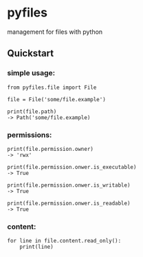 # pyfiles
management for files with python

## Quickstart
### simple usage:
```
from pyfiles.file import File

file = File('some/file.example')

print(file.path)
-> Path('some/file.example)
```

### permissions:
```
print(file.permission.owner)
-> 'rwx'

print(file.permission.onwer.is_executable)
-> True

print(file.permission.onwer.is_writable)
-> True

print(file.permission.onwer.is_readable)
-> True
```

### content:
```
for line in file.content.read_only():
    print(line)
```



